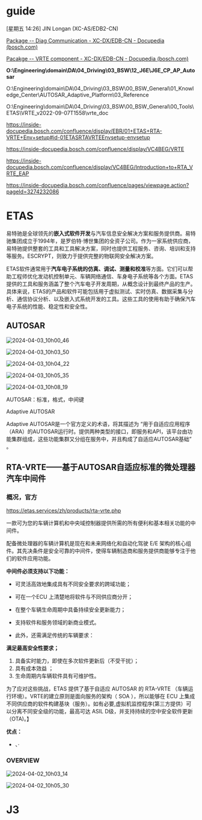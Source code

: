 # guide

[星期五 14:26] JIN Longan (XC-AS/EDB2-CN)

[Package -- Diag Communication - XC-DX/EDB-CN - Docupedia (bosch.com)](https://inside-docupedia.bosch.com/confluence/display/EBR/Package+--+Diag+Communication)



[Pacakge -- VRTE component - XC-DX/EDB-CN - Docupedia (bosch.com)](https://inside-docupedia.bosch.com/confluence/display/EBR/Pacakge+--+VRTE+component)



**O:\Engineering\domain\DA\04_Driving\03_BSW\12_J6E\J6E_CP_AP_Autosar**

O:\Engineering\domain\DA\04_Driving\03_BSW\00_BSW_General\01_Knowledge_Center\AUTOSAR_Adaptive_Platform\03_Reference

O:\Engineering\domain\DA\04_Driving\03_BSW\00_BSW_General\00_Tools\ETAS\VRTE_v2022-09-07T1558\vrte_doc



https://inside-docupedia.bosch.com/confluence/display/EBR/01+ETAS+RTA-VRTE+Env+setup#id-01ETASRTAVRTEEnvsetup-envsetup

https://inside-docupedia.bosch.com/confluence/display/VC4BEG/VRTE

https://inside-docupedia.bosch.com/confluence/display/VC4BEG/Introduction+to+RTA_VRTE_EAP

https://inside-docupedia.bosch.com/confluence/pages/viewpage.action?pageId=3274232086

# ETAS

易特驰是全球领先的**嵌入式软件开发**与汽车信息安全解决方案和服务提供商。易特驰集团成立于1994年，是罗伯特·博世集团的全资子公司。作为一家系统供应商，易特驰提供整套的工具和工具解决方案，同时也提供工程服务、咨询、培训和支持等服务。ESCRYPT，则致力于提供完整的物联网安全解决方案。

ETAS软件通常用于**汽车电子系统的仿真、调试、测量和校准**等方面。它们可以帮助工程师优化发动机控制单元、车辆网络通信、车身电子系统等各个方面。ETAS提供的工具和服务涵盖了整个汽车电子开发周期，从概念设计到最终产品的生产。具体来说，ETAS的产品和软件可能包括用于虚拟测试、实时仿真、数据采集与分析、通信协议分析、以及嵌入式系统开发的工具。这些工具的使用有助于确保汽车电子系统的性能、稳定性和安全性。



## AUTOSAR

![2024-04-03_10h00_46](C:\Users\ubw1szh\Desktop\assets\2024-04-03_10h00_46.png)

![2024-04-03_10h03_50](C:\Users\ubw1szh\Desktop\assets\2024-04-03_10h03_50.png)

![2024-04-03_10h04_22](C:\Users\ubw1szh\Desktop\assets\2024-04-03_10h04_22.png)

![2024-04-03_10h05_35](C:\Users\ubw1szh\Desktop\assets\2024-04-03_10h05_35.png)

![2024-04-03_10h08_19](C:\Users\ubw1szh\Desktop\assets\2024-04-03_10h08_19.png)

AUTOSAR：标准，格式，中间键

Adaptive AUTOSAR

Adaptive AUTOSAR是一个官方定义的术语，将其描述为 “用于自适应应用程序（ARA）的AUTOSAR运行时。提供两种类型的接口，即服务和API，该平台由功能集群组成，这些功能集群又分组在服务中，并且构成了自适应AUTOSAR基础” 。

## RTA-VRTE——基于AUTOSAR自适应标准的微处理器汽车中间件

### 概况，官方

https://etas.services/zh/products/rta-vrte.php

一款可为您的车辆计算机和中央域控制器提供所需的所有便利和基本相关功能的中间件。

配备微处理器的车辆计算机是现在和未来网络化和自动化驾驶 E/E 架构的核心组件。其先决条件是安全可靠的中间件，使得车辆制造商和服务提供商能够专注于他们的软件应用功能。

**中间件必须支持以下功能：**

- 可灵活高效地集成具有不同安全要求的跨域功能；

- 可在一个ECU 上清楚地将软件与不同供应商分开；
- 在整个车辆生命周期中具备持续安全更新能力；
- 支持软件和服务领域的新商业模式。
- 此外，还需满足传统的车辆要求：

**满足最高安全性要求；**

1. 具备实时能力，即使在多次软件更新后（不受干扰）；
2. 具有成本效益 ；
3. 生命周期内车辆软件具有可维护性。

为了应对这些挑战，ETAS 提供了基于自适应 AUTOSAR 的 RTA-VRTE （车辆运行环境）。VRTE的建立原则是面向服务的架构（ SOA ），所以能够在 ECU 上集成不同供应商的软件构建基块（服务）。如有必要,虚拟机监控程序(第三方提供）可以分离不同安全级的功能，最高可达 ASIL D级，并支持持续的空中安全软件更新（OTA)。】

**优点：**

- 、·


### OVERVIEW

![2024-04-02_10h03_14](C:\Users\ubw1szh\Desktop\assets\2024-04-02_10h03_14.png)

![2024-04-02_10h05_30](C:\Users\ubw1szh\Desktop\assets\2024-04-02_10h05_30.png)

# J3

 
